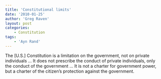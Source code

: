 ```yaml
---
title: 'Constitutional limits'
date: '2010-01-25'
author: 'Greg Raven'
layout: post
categories:
    - Constitution
tags:
    - 'Ayn Rand'
---
```


The \[U.S.\] Constitution is a limitation on the government, not on private individuals … It does not prescribe the conduct of private individuals, only the conduct of the government … It is not a charter for government power, but a charter of the citizen’s protection against the government.
